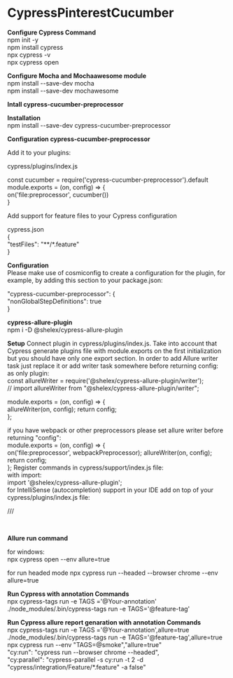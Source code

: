 # CypressPinterestCucumber

**Configure Cypress Command**
<br>
npm init -y
<br>
npm install cypress
<br>
npx cypress -v
<br>
npx cypress open
<br>

**Configure Mocha and Mochaawesome module**
<br>
npm install --save-dev mocha
<br>
npm install --save-dev mochawesome

**Intall cypress-cucumber-preprocessor**
<br>

**Installation**
<br>
npm install --save-dev cypress-cucumber-preprocessor

**Configuration cypress-cucumber-preprocessor**

Add it to your plugins:

cypress/plugins/index.js

const cucumber = require('cypress-cucumber-preprocessor').default
<br>
module.exports = (on, config) => {<br>
  on('file:preprocessor', cucumber())
<br>}

Add support for feature files to your Cypress configuration

cypress.json
<br>
{<br>
  "testFiles": "**/*.feature"
<br>}

**Configuration**
<br>
Please make use of cosmiconfig to create a configuration for the plugin, for example, by adding this section to your package.json:

"cypress-cucumber-preprocessor": {<br>
  "nonGlobalStepDefinitions": true
<br>}


**cypress-allure-plugin**
<br>
npm i -D @shelex/cypress-allure-plugin
<br>

**Setup**
Connect plugin in cypress/plugins/index.js. Take into account that Cypress generate plugins file with module.exports on the first initialization but you should have only one export section. In order to add Allure writer task just replace it or add writer task somewhere before returning config:
<br>
as only plugin:
<br>
const allureWriter = require('@shelex/cypress-allure-plugin/writer');
<br>
// import allureWriter from "@shelex/cypress-allure-plugin/writer";
<br>

module.exports = (on, config) => {<br>
    allureWriter(on, config);
    return config;
<br>};

if you have webpack or other preprocessors please set allure writer before returning "config":
<br>
module.exports = (on, config) => {<br>
    on('file:preprocessor', webpackPreprocessor);
    allureWriter(on, config);
    return config;
<br>};
Register commands in cypress/support/index.js file:
<br>
with import:
<br>
import '@shelex/cypress-allure-plugin';
<br>
for IntelliSense (autocompletion) support in your IDE add on top of your cypress/plugins/index.js file:

/// <reference types="@shelex/cypress-allure-plugin" />

<br>

**Allure run command**

for windows:
<br>
npx cypress open --env allure=true
<br>

for run headed mode
npx cypress run --headed --browser chrome  --env allure=true

**Run Cypress with annotation Commands**
<br>
npx cypress-tags run -e TAGS ='@Your-annotation'
<br>
./node_modules/.bin/cypress-tags run -e TAGS='@feature-tag'
<br>

**Run Cypress allure report genaration with annotation Commands**
<br>
npx cypress-tags run -e TAGS ='@Your-annotation',allure=true
<br>
./node_modules/.bin/cypress-tags run -e TAGS='@feature-tag',allure=true
<br>
npx cypress run --env  "TAGS=@smoke","allure=true"
<br>
"cy:run": "cypress run --browser chrome --headed",
<br>
"cy:parallel": "cypress-parallel -s cy:run -t 2 -d \"cypress/integration/Feature/*.feature\" -a false"




